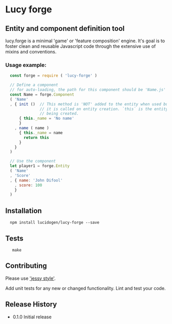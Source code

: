 # Lucy forge

## Entity and component definition tool

lucy.forge is a minimal 'game' or 'feature composition' engine. It's goal is to
foster clean and reusable Javascript code through the extensive use of mixins
and conventions.

### Usage example:

```js
  const forge = require ( 'lucy-forge' )

  // Define a component
  // for auto-loading, the path for this component should be 'Name.js'
  const Name = forge.Component
  ( 'Name'
  , { init ()  // This method is 'NOT' added to the entity when used but
               // it is called on entity creation. `this` is the entity
               // being created.
      { this._name = 'No name'
      }
    , name ( name )
      { this._name = name
        return this
      }
    }
  )

  // Use the component
  let player1 = forge.Entity
  ( 'Name'
  , 'Score'
  , { name: 'John Difool'
    , score: 100
    }
  )
```

## Installation

```shell
  npm install lucidogen/lucy-forge --save
```

## Tests

```shell
   make
```

## Contributing

Please use ['jessy style'](http://github.com/lucidogen/jessy).

Add unit tests for any new or changed functionality. Lint and test your code.

## Release History

* 0.1.0 Initial release

